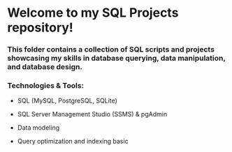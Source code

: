 # Welcome to my SQL Projects repository! 

### This folder contains a collection of SQL scripts and projects showcasing my skills in database querying, data manipulation, and database design.

### Technologies & Tools:

- SQL (MySQL, PostgreSQL, SQLite)

- SQL Server Management Studio (SSMS) & pgAdmin

- Data modeling

- Query optimization and indexing basic
